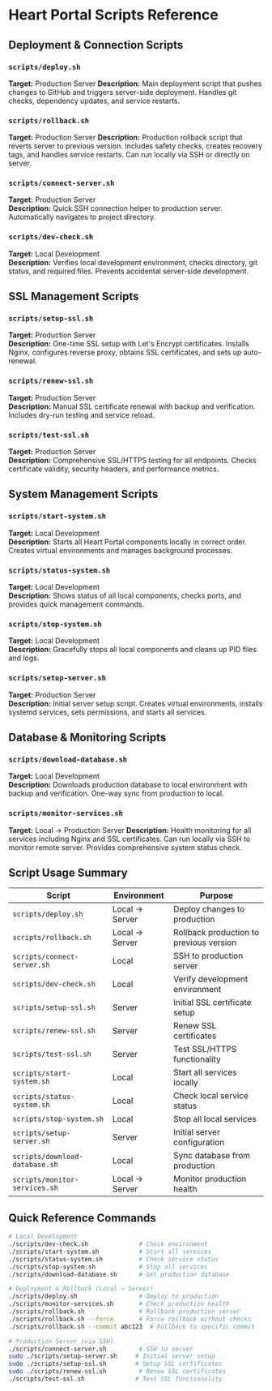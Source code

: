 # Heart Portal Scripts Reference

## Deployment & Connection Scripts

### `scripts/deploy.sh`
**Target:** Production Server
**Description:** Main deployment script that pushes changes to GitHub and triggers server-side deployment. Handles git checks, dependency updates, and service restarts.

### `scripts/rollback.sh`
**Target:** Production Server
**Description:** Production rollback script that reverts server to previous version. Includes safety checks, creates recovery tags, and handles service restarts. Can run locally via SSH or directly on server.

### `scripts/connect-server.sh`  
**Target:** Production Server  
**Description:** Quick SSH connection helper to production server. Automatically navigates to project directory.

### `scripts/dev-check.sh`
**Target:** Local Development  
**Description:** Verifies local development environment, checks directory, git status, and required files. Prevents accidental server-side development.

## SSL Management Scripts

### `scripts/setup-ssl.sh`
**Target:** Production Server  
**Description:** One-time SSL setup with Let's Encrypt certificates. Installs Nginx, configures reverse proxy, obtains SSL certificates, and sets up auto-renewal.

### `scripts/renew-ssl.sh`
**Target:** Production Server  
**Description:** Manual SSL certificate renewal with backup and verification. Includes dry-run testing and service reload.

### `scripts/test-ssl.sh`
**Target:** Production Server  
**Description:** Comprehensive SSL/HTTPS testing for all endpoints. Checks certificate validity, security headers, and performance metrics.

## System Management Scripts

### `scripts/start-system.sh`
**Target:** Local Development  
**Description:** Starts all Heart Portal components locally in correct order. Creates virtual environments and manages background processes.

### `scripts/status-system.sh`
**Target:** Local Development  
**Description:** Shows status of all local components, checks ports, and provides quick management commands.

### `scripts/stop-system.sh`
**Target:** Local Development  
**Description:** Gracefully stops all local components and cleans up PID files and logs.

### `scripts/setup-server.sh`
**Target:** Production Server  
**Description:** Initial server setup script. Creates virtual environments, installs systemd services, sets permissions, and starts all services.

## Database & Monitoring Scripts

### `scripts/download-database.sh`
**Target:** Local Development  
**Description:** Downloads production database to local environment with backup and verification. One-way sync from production to local.

### `scripts/monitor-services.sh`
**Target:** Local → Production Server
**Description:** Health monitoring for all services including Nginx and SSL certificates. Can run locally via SSH to monitor remote server. Provides comprehensive system status check.

## Script Usage Summary

| Script | Environment | Purpose |
|--------|-------------|---------|
| `scripts/deploy.sh` | Local → Server | Deploy changes to production |
| `scripts/rollback.sh` | Local → Server | Rollback production to previous version |
| `scripts/connect-server.sh` | Local | SSH to production server |
| `scripts/dev-check.sh` | Local | Verify development environment |
| `scripts/setup-ssl.sh` | Server | Initial SSL certificate setup |
| `scripts/renew-ssl.sh` | Server | Renew SSL certificates |
| `scripts/test-ssl.sh` | Server | Test SSL/HTTPS functionality |
| `scripts/start-system.sh` | Local | Start all services locally |
| `scripts/status-system.sh` | Local | Check local service status |
| `scripts/stop-system.sh` | Local | Stop all local services |
| `scripts/setup-server.sh` | Server | Initial server configuration |
| `scripts/download-database.sh` | Local | Sync database from production |
| `scripts/monitor-services.sh` | Local → Server | Monitor production health |

## Quick Reference Commands

```bash
# Local Development
./scripts/dev-check.sh              # Check environment
./scripts/start-system.sh           # Start all services
./scripts/status-system.sh          # Check service status
./scripts/stop-system.sh            # Stop all services
./scripts/download-database.sh      # Get production database

# Deployment & Rollback (Local → Server)
./scripts/deploy.sh                 # Deploy to production
./scripts/monitor-services.sh       # Check production health
./scripts/rollback.sh               # Rollback production server
./scripts/rollback.sh --force       # Force rollback without checks
./scripts/rollback.sh --commit abc123  # Rollback to specific commit

# Production Server (via SSH)
./scripts/connect-server.sh         # SSH to server
sudo ./scripts/setup-server.sh     # Initial server setup
sudo ./scripts/setup-ssl.sh        # Setup SSL certificates
sudo ./scripts/renew-ssl.sh         # Renew SSL certificates
./scripts/test-ssl.sh              # Test SSL functionality
```